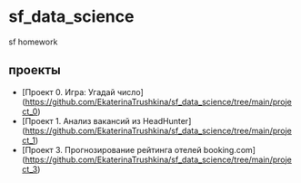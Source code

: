 # sf_data_science
sf homework 
## проекты

* [Проект 0. Игра: Угадай число] (https://github.com/EkaterinaTrushkina/sf_data_science/tree/main/project_0)
* [Проект 1. Анализ вакансий из HeadHunter] (https://github.com/EkaterinaTrushkina/sf_data_science/tree/main/project_1)
* [Проект 3. Прогнозирование рейтинга отелей booking.com] (https://github.com/EkaterinaTrushkina/sf_data_science/tree/main/project_3)